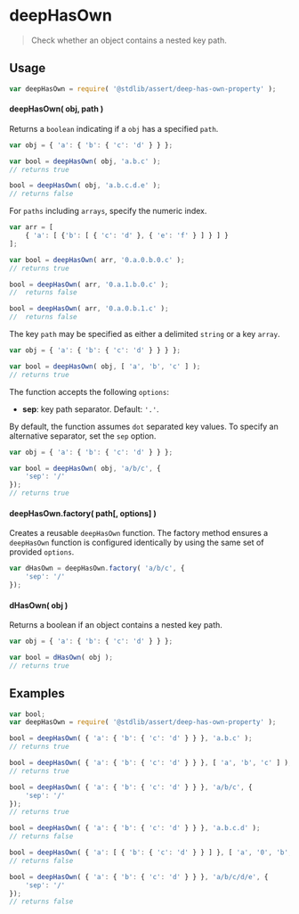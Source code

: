 # deepHasOwn

> Check whether an object contains a nested key path.


<section class="usage">

## Usage

``` javascript
var deepHasOwn = require( '@stdlib/assert/deep-has-own-property' );
```

#### deepHasOwn( obj, path )

Returns a `boolean` indicating if a `obj` has a specified `path`.

<!-- eslint-disable object-curly-newline, object-curly-spacing -->

``` javascript
var obj = { 'a': { 'b': { 'c': 'd' } } };

var bool = deepHasOwn( obj, 'a.b.c' );
// returns true

bool = deepHasOwn( obj, 'a.b.c.d.e' );
// returns false
```

For `paths` including `arrays`, specify the numeric index.

<!-- eslint-disable object-curly-newline, object-curly-spacing -->

``` javascript
var arr = [
    { 'a': [ {'b': [ { 'c': 'd' }, { 'e': 'f' } ] } ] }
];

var bool = deepHasOwn( arr, '0.a.0.b.0.c' );
// returns true

bool = deepHasOwn( arr, '0.a.1.b.0.c' );
//  returns false

bool = deepHasOwn( arr, '0.a.0.b.1.c' );
//  returns false
```

The key `path` may be specified as either a delimited `string` or a key `array`.

<!-- eslint-disable object-curly-newline, object-curly-spacing -->

``` javascript
var obj = { 'a': { 'b': { 'c': 'd' } } } };

var bool = deepHasOwn( obj, [ 'a', 'b', 'c' ] );
// returns true
```

The function accepts the following `options`:

* __sep__: key path separator. Default: `'.'`.

By default, the function assumes `dot` separated key values. To specify an alternative separator, set the `sep` option.

<!-- eslint-disable object-curly-newline, object-curly-spacing -->

``` javascript
var obj = { 'a': { 'b': { 'c': 'd' } } };

var bool = deepHasOwn( obj, 'a/b/c', {
    'sep': '/'
});
// returns true
```


#### deepHasOwn.factory( path\[, options\] )

Creates a reusable `deepHasOwn` function. The factory method ensures a `deepHasOwn` function is configured identically by using the same set of provided `options`.

``` javascript
var dHasOwn = deepHasOwn.factory( 'a/b/c', {
    'sep': '/'
});
```


#### dHasOwn( obj )

Returns a boolean if an object contains a nested key path.

<!-- eslint-disable object-curly-newline, object-curly-spacing -->

``` javascript
var obj = { 'a': { 'b': { 'c': 'd' } } };

var bool = dHasOwn( obj );
// returns true
```

</section>

<!-- /.usage -->

<section class="examples">

## Examples

``` javascript
var bool;
var deepHasOwn = require( '@stdlib/assert/deep-has-own-property' );

bool = deepHasOwn( { 'a': { 'b': { 'c': 'd' } } }, 'a.b.c' );
// returns true

bool = deepHasOwn( { 'a': { 'b': { 'c': 'd' } } }, [ 'a', 'b', 'c' ] );
// returns true

bool = deepHasOwn( { 'a': { 'b': { 'c': 'd' } } }, 'a/b/c', {
    'sep': '/'
});
// returns true

bool = deepHasOwn( { 'a': { 'b': { 'c': 'd' } } }, 'a.b.c.d' );
// returns false

bool = deepHasOwn( { 'a': [ { 'b': { 'c': 'd' } } ] }, [ 'a', '0', 'b', 'c', 'd' ] );
// returns false

bool = deepHasOwn( { 'a': { 'b': { 'c': 'd' } } }, 'a/b/c/d/e', {
    'sep': '/'
});
// returns false
```

</section>

<!-- /.examples -->


<section class="links">

</section>

<!-- /.links -->

